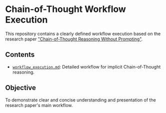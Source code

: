 # Chain-of-Thought Workflow Execution

This repository contains a clearly defined workflow execution based on the research paper ["Chain-of-Thought Reasoning Without Prompting"](https://arxiv.org/abs/2402.10200).

## Contents
- [`workflow_execution.md`](workflow_execution.md): Detailed workflow for implicit Chain-of-Thought reasoning.

## Objective
To demonstrate clear and concise understanding and presentation of the research paper's main workflow.
